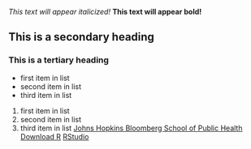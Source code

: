 *This text will appear italicized!*
**This text will appear bold!**
## This is a secondary heading
### This is a tertiary heading
- first item in list
- second item in list
- third item in list
1. first item in list
2. second item in list
3. third item in list
[Johns Hopkins Bloomberg School of Public Health](http://www.jhsph.edu)
[Download R](http://www.r-project.org/)
[RStudio](http://www.rstudio.com)
